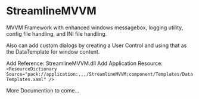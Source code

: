 # StreamlineMVVM
MVVM Framework with enhanced windows messagebox, logging utility, config file handling, and INI file handling.

Also can add custom dialogs by creating a User Control and using that as the DataTemplate for window content.

Add Reference: StreamlineMVVM.dll
Add Application Resource: 
`<ResourceDictionary Source="pack://application:,,,/StreamlineMVVM;component/Templates/DataTemplates.xaml" />`

More Documention to come...
